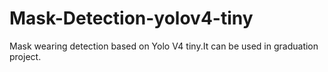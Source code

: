 # Mask-Detection-yolov4-tiny
Mask wearing detection based on Yolo V4 tiny.It can be used in graduation project.
